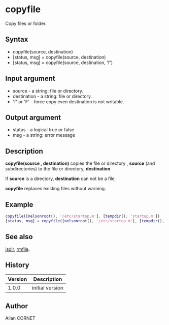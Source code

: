 # copyfile

Copy files or folder.

## Syntax

- copyfile(source, destination)
- [status, msg] = copyfile(source, destination)
- [status, msg] = copyfile(source, destination, 'f')

## Input argument

- source - a string: file or directory.
- destination - a string: file or directory.
- 'f' or 'F' - force copy even destination is not writable.

## Output argument

- status - a logical true or false
- msg - a string: error message

## Description

  <p><b>copyfile(source , destination)</b> copies the file or directory , <b>source</b> (and subdirectories) to the file or directory, <b>destination</b>.</p>
  <p>If <b>source</b> is a directory, <b>destination</b> can not be a file.</p>
  <p><b>copyfile</b> replaces existing files without warning.</p>

## Example

```matlab
copyfile([nelsonroot(), '/etc/startup.m'], [tempdir(), 'startup.m'])
[status, msg] = copyfile([nelsonroot(), '/etc/startup.m'], [tempdir(), 'startup.m'])
```

## See also

[isdir](isdir.md), [rmfile](rmfile.md).

## History

| Version | Description     |
| ------- | --------------- |
| 1.0.0   | initial version |

## Author

Allan CORNET
